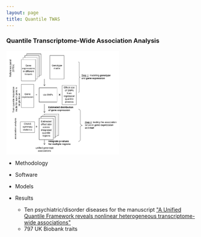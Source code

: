 ```yaml
---
layout: page
title: Quantile TWAS
---
```


### Quantile Transcriptome-Wide Association Analysis

<img align="center" src="/img/QTWAS_flowchart.jpg" alt="" width="300">


- Methodology

- Software

- Models

- Results

  - Ten psychiatric/disorder diseases for the manuscript ["A Unified Quantile Framework reveals nonlinear heterogeneous transcriptome-wide associations"]()
  - 797 UK Biobank traits
